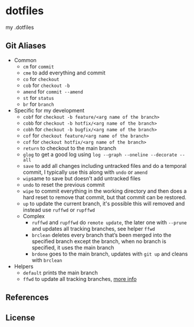 # dotfiles
my .dotfiles

## Git Aliases
- Common
    - `cm` for `commit`
    - `cme` to add everything and commit
    - `co` for `checkout`
    - `cob` for `checkout -b`
    - `amend` for `commit --amend`
    - `st` for `status`
    - `br` for `branch`
- Specific for my development
    - `cobf` for `checkout -b feature/<arg name of the branch>`
    - `cobb` for `checkout -b hotfix/<arg name of the branch>`
    - `cobh` for `checkout -b bugfix/<arg name of the branch>`
    - `cof` for `checkout feature/<arg name of the branch>`
    - `cof` for `checkout hotfix/<arg name of the branch>`
    - `return` to checkout to the main branch
    - `glog` to get a good log using `log --graph --oneline --decorate --all`
    - `save` to add all changes including untracked files and do a temporal commit, I typically use this along with `undo` or `amend`
    - `wip`same to save but doesn't add untracked files
    - `undo` to reset the previous commit
    - `wipe` to commit everything in the working directory and then does a hard reset to remove that commit, but that commit can be restored.
    - `up` to update the current branch, it's possible this will removed and instead use `ruffwd` or `rupffwd`
    - Complex
        - `ruffwd` and `rupffwd` do `remote update`, the later one with `--prune` and updates all tracking branches, see helper `ffwd`
        - `brclean` deletes every branch that’s been merged into the specified branch except the branch, when no branch is specified, it uses the main branch
        - `brdone` goes to the main branch, updates with `git up` and cleans with `brclean`
- Helpers
	- `default` prints the main branch
    - `ffwd` to update all tracking branches, [more info](http://stackoverflow.com/questions/9076361)

## References

## License